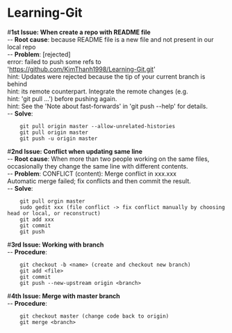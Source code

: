 # Learning-Git

#**1st Issue: When create a repo with README file**\
-- **Root cause**: because README file is a new file and not present in our local repo\
-- **Problem**: [rejected]\
	error: failed to push some refs to 'https://github.com/KimThanh1998/Learning-Git.git' \
	hint: Updates were rejected because the tip of your current branch is behind\
	hint: its remote counterpart. Integrate the remote changes (e.g.\
	hint: 'git pull ...') before pushing again.\
	hint: See the 'Note about fast-forwards' in 'git push --help' for details.\
-- **Solve**:
```
	git pull origin master --allow-unrelated-histories
	git pull origin master
	git push -u origin master
```

#**2nd Issue: Conflict when updating same line**\
-- **Root cause**: When more than two people working on the same files, occasionally they change the same line with different contents.\
-- **Problem**: CONFLICT (content): Merge conflict in xxx.xxx \
Automatic merge failed; fix conflicts and then commit the result.\
-- **Solve**:
```
	git pull orgin master
	sudo gedit xxx (file conflict -> fix conflict manually by choosing head or local, or reconstruct)
	git add xxx
	git commit 
	git push
```
	
#**3rd Issue: Working with branch**\
-- **Procedure**:
```
	git checkout -b <name> (create and checkout new branch)
	git add <file>
	git commit
	git push --new-upstream origin <branch>
```
	
#**4th Issue: Merge with master branch**\
-- **Procedure**:
```
	git checkout master (change code back to origin)
	git merge <branch>
```
